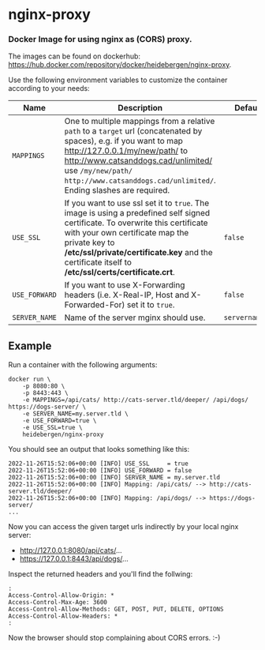 # nginx-proxy

### Docker Image for using nginx as (CORS) proxy.

The images can be found on dockerhub: https://hub.docker.com/repository/docker/heidebergen/nginx-proxy.

Use the following environment variables to customize the container according to your needs:

| Name             | Description                                                                                                                                                                                                                                                                             | Default value       |
|------------------|-----------------------------------------------------------------------------------------------------------------------------------------------------------------------------------------------------------------------------------------------------------------------------------------|---------------------|
| `MAPPINGS`       | One to multiple mappings from a relative `path` to a `target` url (concatenated by spaces), e.g. if you want to map http://127.0.0.1/my/new/path/ to http://www.catsanddogs.cad/unlimited/ use `/my/new/path/ http://www.catsanddogs.cad/unlimited/`. Ending slashes are required.      |                     |
| `USE_SSL`        | If you want to use ssl set it to `true`. The image is using a predefined self signed certificate. To overwrite this certificate with your own certificate map the private key to __/etc/ssl/private/certificate.key__ and the certificate itself to __/etc/ssl/certs/certificate.crt__. | `false`               | 
| `USE_FORWARD`    | If you want to use X-Forwarding headers (i.e. X-Real-IP, Host and X-Forwarded-For) set it to `true`.                                                                                                                                                                                    | `false`               |
| `SERVER_NAME`    | Name of the server mginx should use.                                                                                                                                                                                                                                                    | `servername.default` |

## Example

Run a container with the following arguments:

```
docker run \
    -p 8080:80 \
    -p 8443:443 \
    -e MAPPINGS=/api/cats/ http://cats-server.tld/deeper/ /api/dogs/ https://dogs-server/ \
    -e SERVER_NAME=my.server.tld \
    -e USE_FORWARD=true \
    -e USE_SSL=true \
    heidebergen/nginx-proxy
```

You should see an output that looks something like this:

```
2022-11-26T15:52:06+00:00 [INFO] USE_SSL     = true
2022-11-26T15:52:06+00:00 [INFO] USE_FORWARD = false
2022-11-26T15:52:06+00:00 [INFO] SERVER_NAME = my.server.tld
2022-11-26T15:52:06+00:00 [INFO] Mapping: /api/cats/ --> http://cats-server.tld/deeper/
2022-11-26T15:52:06+00:00 [INFO] Mapping: /api/dogs/ --> https://dogs-server/
...
```

Now you can access the given target urls indirectly by your local nginx server:

- http://127.0.0.1:8080/api/cats/...
- https://127.0.0.1:8443/api/dogs/...

Inspect the returned headers and you'll find the follwing:

```
:
Access-Control-Allow-Origin: *
Access-Control-Max-Age: 3600
Access-Control-Allow-Methods: GET, POST, PUT, DELETE, OPTIONS
Access-Control-Allow-Headers: *
:
```
Now the browser should stop complaining about CORS errors. :-)
